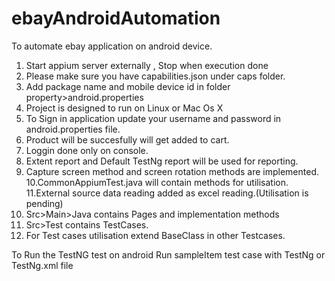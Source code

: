 # ebayAndroidAutomation
To automate ebay application on android device.
1. Start appium server externally , Stop when execution done
2. Please make sure you have capabilities.json under caps folder.
3. Add package name and mobile device id in folder property>android.properties
4. Project is designed to run on Linux or Mac Os X
5. To Sign in application update your username and password in android.properties file.
6. Product will be succesfully will get added to cart.
7. Loggin done only on console.
8. Extent report and Default TestNg report will be used for reporting.
9. Capture screen method and screen rotation methods are implemented.
10.CommonAppiumTest.java will contain methods for utilisation.
11.External source data reading added as excel reading.(Utilisation is pending)
12. Src>Main>Java contains Pages and implementation methods
13. Src>Test contains TestCases.
14. For Test cases utilisation extend BaseClass in other Testcases.


To Run the TestNG test on android
Run sampleItem test case with TestNg or TestNg.xml file


